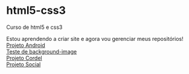 # html5-css3
 Curso de html5 e css3 

Estou aprendendo a criar site e agora vou gerenciar meus repositórios! <br>
<a href="https://madelinealmeida09.github.io/html5-css3/modulo2/desafio10/des10.html" target="_blank">Projeto Android</a>
<br>
<a href="https://madelinealmeida09.github.io/html5-css3/modulo3/ex22/fundo06.html" target="_blank">Teste de background-image</a>
<br>
<a href="https://madelinealmeida09.github.io/html5-css3/modulo3/desafio12/des12.html" target="_blank">Projeto Cordel</a>
<br>
<a href="https://madelinealmeida09.github.io/html5-css3/modulo4/projeto-social/index.html" target="_blank">Projeto Social</a>
